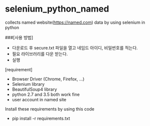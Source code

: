 # selenium_python_named
collects named website(https://named.com) data by using selenium in python

###[사용 방법]
* 다운로드 후 secure.txt 파일을 열고 네임드 아이디, 비밀번호를 적는다.
* 필요 라이브러리를 다운 받는다.
* 실행



[requirement]
- Browser Driver (Chrome, Firefox, ...)
- Selenium library
- BeautifulSoup4 library
- python 2.7 and 3.5 both work fine
- user account in named site

Install these requirements by using this code

- pip install -r requirements.txt

